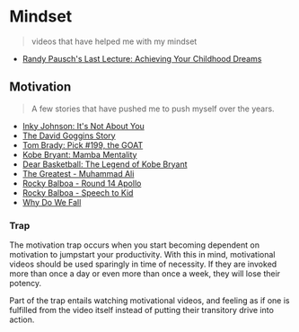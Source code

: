 # Mindset
> videos that have helped me with my mindset

* [Randy Pausch's Last Lecture: Achieving Your Childhood Dreams](https://www.youtube.com/watch?v=ji5_MqicxSo)

## Motivation
> A few stories that have pushed me to push myself over the years.

* [Inky Johnson: It's Not About You](https://www.youtube.com/watch?v=zeWg73GzVbc)
* [The David Goggins Story](https://www.youtube.com/watch?v=xCgg4fds1pM)
* [Tom Brady: Pick #199, the GOAT](https://www.youtube.com/watch?v=zgjIOT6_yw0)
* [Kobe Bryant: Mamba Mentality](https://www.youtube.com/watch?v=VciSpKaHifs)
* [Dear Basketball: The Legend of Kobe Bryant](https://www.youtube.com/watch?v=itIvUYr5UZI)
* [The Greatest - Muhammad Ali](https://www.youtube.com/watch?v=V2EfL1j4KYE)
* [Rocky Balboa - Round 14 Apollo](https://www.youtube.com/watch?v=PNaTy5K4Pr0)
* [Rocky Balboa - Speech to Kid](https://www.youtube.com/watch?v=D_Vg4uyYwEk)
* [Why Do We Fall](https://www.youtube.com/watch?v=mgmVOuLgFB0)


### Trap
The motivation trap occurs when you start becoming dependent on motivation to jumpstart your productivity. With this in mind, motivational videos should be used sparingly in time of necessity. If they are invoked more than once a day or even more than once a week, they will lose their potency.

Part of the trap entails watching motivational videos, and feeling as if one is fulfilled from the video itself instead of putting their transitory drive into action. 